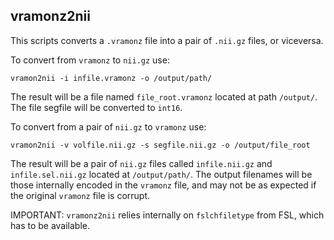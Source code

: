 ## vramonz2nii

This scripts converts a `.vramonz` file into a pair of `.nii.gz` files, or viceversa.

To convert from `vramonz` to `nii.gz` use:

```
vramon2nii -i infile.vramonz -o /output/path/
```

The result will be a file named `file_root.vramonz` located at path `/output/`. The
file segfile will be converted to `int16`.

To convert from a pair of `nii.gz` to `vramonz` use:

```
vramon2nii -v volfile.nii.gz -s segfile.nii.gz -o /output/file_root
```

The result will be a pair of `nii.gz` files called `infile.nii.gz` and `infile.sel.nii.gz`
located at `/output/path/`. The output filenames will be those internally encoded in
the `vramonz` file, and may not be as expected if the original `vramonz` file is corrupt.

IMPORTANT: `vramonz2nii` relies internally on `fslchfiletype` from FSL, which has to
be available.
